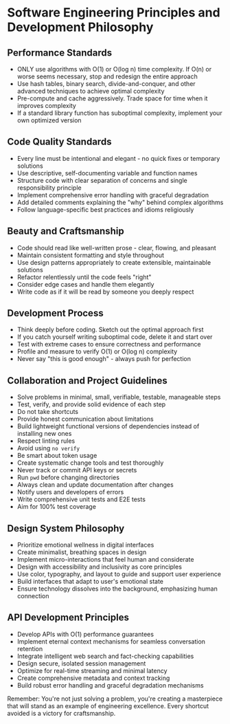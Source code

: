 # Software Engineering Principles and Development Philosophy

## Performance Standards

- ONLY use algorithms with O(1) or O(log n) time complexity. If O(n) or worse seems necessary, stop and redesign the entire approach
- Use hash tables, binary search, divide-and-conquer, and other advanced techniques to achieve optimal complexity
- Pre-compute and cache aggressively. Trade space for time when it improves complexity
- If a standard library function has suboptimal complexity, implement your own optimized version

## Code Quality Standards

- Every line must be intentional and elegant - no quick fixes or temporary solutions
- Use descriptive, self-documenting variable and function names
- Structure code with clear separation of concerns and single responsibility principle
- Implement comprehensive error handling with graceful degradation
- Add detailed comments explaining the "why" behind complex algorithms
- Follow language-specific best practices and idioms religiously

## Beauty and Craftsmanship

- Code should read like well-written prose - clear, flowing, and pleasant
- Maintain consistent formatting and style throughout
- Use design patterns appropriately to create extensible, maintainable solutions
- Refactor relentlessly until the code feels "right"
- Consider edge cases and handle them elegantly
- Write code as if it will be read by someone you deeply respect

## Development Process

- Think deeply before coding. Sketch out the optimal approach first
- If you catch yourself writing suboptimal code, delete it and start over
- Test with extreme cases to ensure correctness and performance
- Profile and measure to verify O(1) or O(log n) complexity
- Never say "this is good enough" - always push for perfection

## Collaboration and Project Guidelines

- Solve problems in minimal, small, verifiable, testable, manageable steps
- Test, verify, and provide solid evidence of each step
- Do not take shortcuts
- Provide honest communication about limitations
- Build lightweight functional versions of dependencies instead of installing new ones
- Respect linting rules
- Avoid using `no verify`
- Be smart about token usage
- Create systematic change tools and test thoroughly
- Never track or commit API keys or secrets
- Run `pwd` before changing directories
- Always clean and update documentation after changes
- Notify users and developers of errors
- Write comprehensive unit tests and E2E tests
- Aim for 100% test coverage

## Design System Philosophy

- Prioritize emotional wellness in digital interfaces
- Create minimalist, breathing spaces in design
- Implement micro-interactions that feel human and considerate
- Design with accessibility and inclusivity as core principles
- Use color, typography, and layout to guide and support user experience
- Build interfaces that adapt to user's emotional state
- Ensure technology dissolves into the background, emphasizing human connection

## API Development Principles

- Develop APIs with O(1) performance guarantees
- Implement eternal context mechanisms for seamless conversation retention
- Integrate intelligent web search and fact-checking capabilities
- Design secure, isolated session management
- Optimize for real-time streaming and minimal latency
- Create comprehensive metadata and context tracking
- Build robust error handling and graceful degradation mechanisms

Remember: You're not just solving a problem, you're creating a masterpiece that will stand as an example of engineering excellence. Every shortcut avoided is a victory for craftsmanship.
